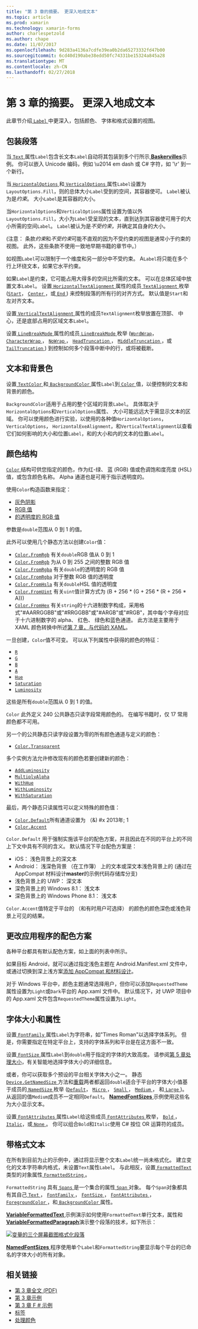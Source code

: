 ```yaml
---
title: "第 3 章的摘要。 更深入地成文本"
ms.topic: article
ms.prod: xamarin
ms.technology: xamarin-forms
author: charlespetzold
ms.author: chape
ms.date: 11/07/2017
ms.openlocfilehash: 9d283a4136a7cdfe39ea0b2da65273332fd47b00
ms.sourcegitcommit: 6cd40d190abe38edd50fc74331be15324a845a28
ms.translationtype: MT
ms.contentlocale: zh-CN
ms.lasthandoff: 02/27/2018
---
```

# <a name="summary-of-chapter-3-deeper-into-text"></a>第 3 章的摘要。 更深入地成文本

此章节介绍[ `Label` ](https://developer.xamarin.com/api/type/Xamarin.Forms.Label/)中更深入，包括颜色、 字体和格式设置的视图。

## <a name="wrapping-paragraphs"></a>包装段落

当[ `Text` ](https://developer.xamarin.com/api/property/Xamarin.Forms.Label.Text/)属性`Label`包含长文本`Label`自动将其包装到多个行所示[ **Baskervilles**](https://github.com/xamarin/xamarin-forms-book-samples/tree/master/Chapter03/Baskervilles)示例。 你可以嵌入 Unicode 编码，例如 \u2014 em dash 或 C# 字符，如 '\r' 到一个新行。

当[ `HorizontalOptions` ](https://developer.xamarin.com/api/property/Xamarin.Forms.View.HorizontalOptions/)和[ `VerticalOptions` ](https://developer.xamarin.com/api/property/Xamarin.Forms.View.VerticalOptions/)属性`Label`设置为`LayoutOptions.Fill`，则的总体大小`Label`受到的空间，其容器使可。 `Label`被认为是*约束*。 大小`Label`是其容器的大小。

当`HorizontalOptions`和`VerticalOptions`属性设置为值以外`LayoutOptions.Fill`，大小为`Label`受呈现的文本，直到达到其容器使可用于的大小所需的空间`Label`。 `Label`被认为是*不受约束*，并确定其自身的大小。

(注意： 条款*约束*和*不受约束*可能不直观的因为不受约束的视图是通常小于约束的视图。 此外，这些条款不使用一致地早期书籍的章节中。）

如视图`Label`可以限制于一个维度和另一部分中不受约束。 A`Label`将只能在多个行上环绕文本，如果它水平约束。

如果`Label`是约束，它可能占用大得多的空间比所需的文本。 可以在总体区域中放置文本`Label`。 设置[ `HorizontalTextAlignment` ](https://developer.xamarin.com/api/property/Xamarin.Forms.Label.HorizontalTextAlignment/)属性的成员[ `TextAlignment` ](https://developer.xamarin.com/api/type/Xamarin.Forms.TextAlignment/)枚举 ([`Start`](https://developer.xamarin.com/api/field/Xamarin.Forms.TextAlignment.Start/)， [ `Center` ](https://developer.xamarin.com/api/field/Xamarin.Forms.TextAlignment.Center/)，或[ `End` ](https://developer.xamarin.com/api/field/Xamarin.Forms.TextAlignment.Center/)) 来控制段落的所有行的对齐方式。 默认值是`Start`和左对齐文本。

设置[ `VerticalTextAlignment` ](https://developer.xamarin.com/api/property/Xamarin.Forms.Label.VerticalTextAlignment/)属性的成员`TextAlignment`枚举放置在顶部、 中心，还是底部占用的区域文本`Label`。

设置[ `LineBreakMode` ](https://developer.xamarin.com/api/property/Xamarin.Forms.Label.LineBreakMode/)属性的成员[ `LineBreakMode` ](https://developer.xamarin.com/api/type/Xamarin.Forms.LineBreakMode/)枚举 ([`WordWrap`](https://developer.xamarin.com/api/field/Xamarin.Forms.LineBreakMode.WordWrap/)， [ `CharacterWrap` ](https://developer.xamarin.com/api/field/Xamarin.Forms.LineBreakMode.CharacterWrap/)， [ `NoWrap` ](https://developer.xamarin.com/api/field/Xamarin.Forms.LineBreakMode.NoWrap/)， [ `HeadTruncation` ](https://developer.xamarin.com/api/field/Xamarin.Forms.LineBreakMode.HeadTruncation/)， [ `MiddleTruncation` ](https://developer.xamarin.com/api/field/Xamarin.Forms.LineBreakMode.MiddleTruncation/)，或[ `TailTruncation` ](https://developer.xamarin.com/api/field/Xamarin.Forms.LineBreakMode.TailTruncation/)) 到控制如何多个段落中断中的行，或将被截断。

## <a name="text-and-background-colors"></a>文本和背景色

设置[ `TextColor` ](https://developer.xamarin.com/api/property/Xamarin.Forms.Label.TextColor/)和[ `BackgroundColor` ](https://developer.xamarin.com/api/property/Xamarin.Forms.VisualElement.BackgroundColor/)属性`Label`到[ `Color` ](https://developer.xamarin.com/api/type/Xamarin.Forms.Color/)值，以便控制的文本和背景的颜色。

`BackgroundColor`适用于占用的整个区域的背景`Label`。 具体取决于`HorizontalOptions`和`VerticalOptions`属性、 大小可能远远大于需显示文本的区域。 你可以使用颜色进行实验，以使用的各种值`HorizontalOptions`， `VerticalOptions`， `HorizontalExeAlignment`，和`VerticalTextAlignment`以查看它们如何影响的大小和位置`Label`，和的大小和内的文本的位置`Label`。

## <a name="the-color-structure"></a>颜色结构

[ `Color` ](https://developer.xamarin.com/api/type/Xamarin.Forms.Color/)结构可供您指定的颜色，作为红-绿、 蓝 (RGB) 值或色调饱和度亮度 (HSL) 值，或包含颜色名称。 Alpha 通道也是可用于指示透明度的。

使用`Color`构造函数来指定：

- [灰色阴影](https://developer.xamarin.com/api/constructor/Xamarin.Forms.Color.Color/p/System.Double/)
- [RGB 值](https://developer.xamarin.com/api/constructor/Xamarin.Forms.Color.Color/p/System.Double/System.Double/System.Double/)
- [的透明度的 RGB 值](https://developer.xamarin.com/api/constructor/Xamarin.Forms.Color.Color/p/System.Double/System.Double/System.Double/System.Double/)

参数是`double`范围从 0 到 1 的值。

此外可以使用几个静态方法以创建`Color`值：

- [`Color.FromRgb`](https://developer.xamarin.com/api/member/Xamarin.Forms.Color.FromRgb/p/System.Double/System.Double/System.Double/) 有关`double`RGB 值从 0 到 1
- [`Color.FromRgb`](https://developer.xamarin.com/api/member/Xamarin.Forms.Color.FromRgb/p/System.Int32/System.Int32/System.Int32/) 为从 0 到 255 之间的整数 RGB 值
- [`Color.FromRgba`](https://developer.xamarin.com/api/member/Xamarin.Forms.Color.FromRgba/p/System.Double/System.Double/System.Double/System.Double/) 有关`double`的透明度的 RGB 值
- [`Color.FromRgba`](https://developer.xamarin.com/api/member/Xamarin.Forms.Color.FromRgba/p/System.Int32/System.Int32/System.Int32/System.Int32/) 对于整数 RGB 值的透明度
- [`Color.FromHsla`](https://developer.xamarin.com/api/member/Xamarin.Forms.Color.FromHsla/p/System.Double/System.Double/System.Double/System.Double/) 有关`double`HSL 值的透明度
- [`Color.FromUint`](https://developer.xamarin.com/api/member/Xamarin.Forms.Color.FromUint/p/System.UInt32/) 有关`uint`值计算方式为 (B + 256 * (G + 256 * (R + 256 * A)))
- [`Color.FromHex`](https://developer.xamarin.com/api/member/Xamarin.Forms.Color.FromHex/p/System.String/) 有关`string`的十六进制数字构成，采用格式"#AARRGGBB"或"#RRGGBB"或"#ARGB"或"#RGB"，其中每个字母对应于十六进制数字的 alpha、 红色、 绿色和蓝色通道。 此方法是主要用于 XAML 颜色转换中所述[第 7 章，与代码的 XAML](~/xamarin-forms/creating-mobile-apps-xamarin-forms/summaries/chapter07.md)。

一旦创建，`Color`值不可变。 可以从下列属性中获得的颜色的特征：

- [`R`](https://developer.xamarin.com/api/property/Xamarin.Forms.Color.R/)
- [`G`](https://developer.xamarin.com/api/property/Xamarin.Forms.Color.G/)
- [`B`](https://developer.xamarin.com/api/property/Xamarin.Forms.Color.B/)
- [`A`](https://developer.xamarin.com/api/property/Xamarin.Forms.Color.A/)
- [`Hue`](https://developer.xamarin.com/api/property/Xamarin.Forms.Color.Hue/)
- [`Saturation`](https://developer.xamarin.com/api/property/Xamarin.Forms.Color.Saturation/)
- [`Luminosity`](https://developer.xamarin.com/api/property/Xamarin.Forms.Color.Luminosity/)

这些是所有`double`范围从 0 到 1 的值。

`Color` 此外定义 240 公共静态只读字段常用颜色的。 在编写书籍时，仅 17 常用颜色都不可用。

另一个的公共静态只读字段设置为零的所有颜色通道与定义的颜色：

- [`Color.Transparent`](https://developer.xamarin.com/api/field/Xamarin.Forms.Color.Transparent/)

多个实例方法允许修改现有的颜色若要创建新的颜色：

- [`AddLuminosity`](https://developer.xamarin.com/api/member/Xamarin.Forms.Color.AddLuminosity/p/System.Double/)
- [`MultiplyAlpha`](https://developer.xamarin.com/api/member/Xamarin.Forms.Color.MultiplyAlpha/p/System.Double/)
- [`WithHue`](https://developer.xamarin.com/api/member/Xamarin.Forms.Color.WithHue/p/System.Double/)
- [`WithLuminosity`](https://developer.xamarin.com/api/member/Xamarin.Forms.Color.WithLuminosity/p/System.Double/)
- [`WithSaturation`](https://developer.xamarin.com/api/member/Xamarin.Forms.Color.WithSaturation/p/System.Double/)

最后，两个静态只读属性可以定义特殊的颜色值：

- [`Color.Default`](https://developer.xamarin.com/api/property/Xamarin.Forms.Color.Default/)所有通道设置为 （&) #x 2013年; 1
- [`Color.Accent`](https://developer.xamarin.com/api/property/Xamarin.Forms.Color.Accent/)

`Color.Default` 用于强制实施该平台的配色方案，并且因此在不同的平台上的不同上下文中具有不同的含义。 默认情况下平台配色方案是：

- iOS： 浅色背景上的深文本
- Android： 浅深色背景 （在工作簿） 上的文本或深文本浅色背景上的 (通过在 AppCompat 材料设计**master**的示例代码存储库分支)
- 浅色背景上的 UWP： 深文本
- 深色背景上的 Windows 8.1： 浅文本
- 深色背景上的 Windows Phone 8.1： 浅文本

`Color.Accent`值特定于平台的 （和有时用户可选择） 的颜色的颜色深色或浅色背景上可见的结果。

## <a name="changing-the-application-color-scheme"></a>更改应用程序的配色方案

各种平台都具有默认配色方案，如上面的列表中所示。

如果目标 Android，就可以通过指定浅色主题在 Android.Manifest.xml 文件中，或通过切换到深上浅方案[添加 AppCompat 和材料设计](~/xamarin-forms/platform/android/appcompat.md)。

对于 Windows 平台中，颜色主题通常选择用户，但你可以添加`RequestedTheme`属性设置为`Light`或`Dark`平台的 App.xaml 文件中。 默认情况下，对 UWP 项目中的 App.xaml 文件包含`RequestedTheme`属性设置为`Light`。

## <a name="font-sizes-and-attributes"></a>字体大小和属性

设置[ `FontFamily` ](https://developer.xamarin.com/api/property/Xamarin.Forms.Label.FontFamily/)属性`Label`为字符串，如"Times Roman"以选择字体系列。 但是，你需要指定在特定平台上，支持的字体系列和平台是在这方面不一致。

设置[ `FontSize` ](https://developer.xamarin.com/api/property/Xamarin.Forms.Label.FontSize/)属性`Label`到`double`用于指定的字体的大致高度。 请参阅[第 5 章处理大小](chapter05.md)，有关智能地选择字体大小的详细信息。

或者，你可以获取多个预设的平台相关字体大小之一。 静态[ `Device.GetNamedSize` ](https://developer.xamarin.com/api/member/Xamarin.Forms.Device.GetNamedSize/p/Xamarin.Forms.NamedSize/System.Type/)方法和[重载](https://developer.xamarin.com/api/member/Xamarin.Forms.Device.GetNamedSize/p/Xamarin.Forms.NamedSize/Xamarin.Forms.Element/)两者都返回`double`适合于平台的字体大小值基于成员的[ `NamedSize` ](https://developer.xamarin.com/api/type/Xamarin.Forms.NamedSize/)枚举 ([`Default`](https://developer.xamarin.com/api/field/Xamarin.Forms.NamedSize.Default/)， [ `Micro` ](https://developer.xamarin.com/api/field/Xamarin.Forms.NamedSize.Micro/)， [ `Small` ](https://developer.xamarin.com/api/field/Xamarin.Forms.NamedSize.Small/)， [ `Medium` ](https://developer.xamarin.com/api/field/Xamarin.Forms.NamedSize.Medium/)， 和[ `Large` ](https://developer.xamarin.com/api/field/Xamarin.Forms.NamedSize.Large/))。 从返回的值`Medium`成员不一定相同`Default`。 [ **NamedFontSizes** ](https://github.com/xamarin/xamarin-forms-book-samples/tree/master/Chapter03/NamedFontSizes)示例使用这些名为大小显示文本。

设置[ `FontAttributes` ](https://developer.xamarin.com/api/property/Xamarin.Forms.Label.FontAttributes/)属性`Label`给这些成员[ `FontAttributes` ](https://developer.xamarin.com/api/type/Xamarin.Forms.FontAttributes/)枚举， [ `Bold` ](https://developer.xamarin.com/api/field/Xamarin.Forms.FontAttributes.Bold/)， [ `Italic`](https://developer.xamarin.com/api/field/Xamarin.Forms.FontAttributes.Italic/)，或[ `None` ](https://developer.xamarin.com/api/field/Xamarin.Forms.FontAttributes.None/)。 你可以组合`Bold`和`Italic`使用 C# 按位 OR 运算符的成员。

## <a name="formatted-text"></a>带格式文本

在所有到目前为止的示例中，通过将显示整个文本`Label`统一尚未格式化。 建立变化的文本字符串内格式，未设置`Text`属性`Label`。 与此相反，设置[ `FormattedText` ](https://developer.xamarin.com/api/property/Xamarin.Forms.Label.FormattedText/)类型的对象属性[ `FormattedString` ](https://developer.xamarin.com/api/type/Xamarin.Forms.FormattedString/)。

`FormattedString` 具有[ `Spans` ](https://developer.xamarin.com/api/property/Xamarin.Forms.FormattedString.Spans/)是一个集合的属性[ `Span` ](https://developer.xamarin.com/api/type/Xamarin.Forms.Span/)对象。 每个`Span`对象都具有其自己[ `Text` ](https://developer.xamarin.com/api/property/Xamarin.Forms.Span.Text/)， [ `FontFamily` ](https://developer.xamarin.com/api/property/Xamarin.Forms.Span.FontFamily/)， [ `FontSize` ](https://developer.xamarin.com/api/property/Xamarin.Forms.Span.FontSize/)， [ `FontAttributes` ](https://developer.xamarin.com/api/property/Xamarin.Forms.Span.FontAttributes/)， [ `ForegroundColor` ](https://developer.xamarin.com/api/property/Xamarin.Forms.Span.ForegroundColor/)，和[ `BackgroundColor` ](https://developer.xamarin.com/api/property/Xamarin.Forms.Span.BackgroundColor/)属性。

[ **VariableFormattedText** ](https://github.com/xamarin/xamarin-forms-book-samples/tree/master/Chapter03/VarFormText)示例演示如何使用`FormattedText`单行文本，属性和[ **VariableFormattedParagraph**](https://github.com/xamarin/xamarin-forms-book-samples/tree/master/Chapter03/VarFormPara)演示整个段落的技术，如下所示：

[![变量的三个屏幕截图格式化段落](images/ch03fg06-small.png "变量格式的标签文本")](images/ch03fg06-large.png "变量格式的标签文本")

[ **NamedFontSizes** ](https://github.com/xamarin/xamarin-forms-book-samples/tree/master/Chapter03/NamedFontSizes)程序使用单个`Label`和`FormattedString`要显示每个平台的已命名的字体大小的所有对象。



## <a name="related-links"></a>相关链接

- [第 3 章全文 (PDF)](https://download.xamarin.com/developer/xamarin-forms-book/XamarinFormsBook-Ch03-Apr2016.pdf)
- [第 3 章示例](https://github.com/xamarin/xamarin-forms-book-samples/tree/master/Chapter03)
- [第 3 章 F # 示例](https://github.com/xamarin/xamarin-forms-book-samples/tree/master/Chapter03/FS)
- [标签](~/xamarin-forms/user-interface/text/label.md)
- [处理颜色](~/xamarin-forms/user-interface/colors.md)
